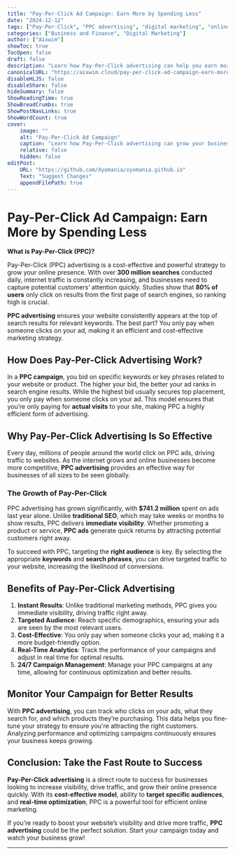 ```yaml
---
title: "Pay-Per-Click Ad Campaign: Earn More by Spending Less"
date: "2024-12-12"
tags: ["Pay-Per-Click", "PPC advertising", "digital marketing", "online advertising", "cost-effective marketing"]
categories: ["Business and Finance", "Digital Marketing"]
author: ["Aixwim"]
showToc: true
TocOpen: false
draft: false
description: "Learn how Pay-Per-Click advertising can help you earn more while spending less. Discover how this cost-effective advertising strategy can boost your online visibility and drive traffic to your website."
canonicalURL: "https://aixwim.cloud/pay-per-click-ad-campaign-earn-more"
disableHLJS: false
disableShare: false
hideSummary: false
ShowReadingTime: true
ShowBreadCrumbs: true
ShowPostNavLinks: true
ShowWordCount: true
cover:
    image: ""
    alt: "Pay-Per-Click Ad Campaign"
    caption: "Learn how Pay-Per-Click advertising can grow your business while saving you money."
    relative: false
    hidden: false
editPost:
    URL: "https://github.com/Xyomania/xyomania.github.io"
    Text: "Suggest Changes"
    appendFilePath: true
---
```


# Pay-Per-Click Ad Campaign: Earn More by Spending Less

**What is Pay-Per-Click (PPC)?**

Pay-Per-Click (PPC) advertising is a cost-effective and powerful strategy to grow your online presence. With over **300 million searches** conducted daily, internet traffic is constantly increasing, and businesses need to capture potential customers’ attention quickly. Studies show that **80% of users** only click on results from the first page of search engines, so ranking high is crucial.

**PPC advertising** ensures your website consistently appears at the top of search results for relevant keywords. The best part? You only pay when someone clicks on your ad, making it an efficient and cost-effective marketing strategy.

## How Does Pay-Per-Click Advertising Work?

In a **PPC campaign**, you bid on specific keywords or key phrases related to your website or product. The higher your bid, the better your ad ranks in search engine results. While the highest bid usually secures top placement, you only pay when someone clicks on your ad. This model ensures that you’re only paying for **actual visits** to your site, making PPC a highly efficient form of advertising.

## Why Pay-Per-Click Advertising Is So Effective

Every day, millions of people around the world click on PPC ads, driving traffic to websites. As the internet grows and online businesses become more competitive, **PPC advertising** provides an effective way for businesses of all sizes to be seen globally.

### The Growth of Pay-Per-Click

PPC advertising has grown significantly, with **$741.2 million** spent on ads last year alone. Unlike **traditional SEO**, which may take weeks or months to show results, PPC delivers **immediate visibility**. Whether promoting a product or service, **PPC ads** generate quick returns by attracting potential customers right away.

To succeed with PPC, targeting the **right audience** is key. By selecting the appropriate **keywords** and **search phrases**, you can drive targeted traffic to your website, increasing the likelihood of conversions.

## Benefits of Pay-Per-Click Advertising

1. **Instant Results**: Unlike traditional marketing methods, PPC gives you immediate visibility, driving traffic right away.
2. **Targeted Audience**: Reach specific demographics, ensuring your ads are seen by the most relevant users.
3. **Cost-Effective**: You only pay when someone clicks your ad, making it a more budget-friendly option.
4. **Real-Time Analytics**: Track the performance of your campaigns and adjust in real time for optimal results.
5. **24/7 Campaign Management**: Manage your PPC campaigns at any time, allowing for continuous optimization and better results.

## Monitor Your Campaign for Better Results

With **PPC advertising**, you can track who clicks on your ads, what they search for, and which products they’re purchasing. This data helps you fine-tune your strategy to ensure you're attracting the right customers. Analyzing performance and optimizing campaigns continuously ensures your business keeps growing.

## Conclusion: Take the Fast Route to Success

**Pay-Per-Click advertising** is a direct route to success for businesses looking to increase visibility, drive traffic, and grow their online presence quickly. With its **cost-effective model**, ability to **target specific audiences**, and **real-time optimization**, PPC is a powerful tool for efficient online marketing.

If you’re ready to boost your website’s visibility and drive more traffic, **PPC advertising** could be the perfect solution. Start your campaign today and watch your business grow!

---
